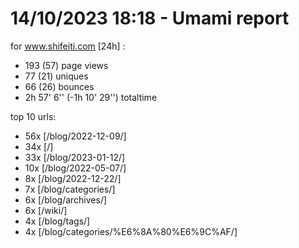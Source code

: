 # 14/10/2023 18:18 - Umami report
for www.shifeiti.com [24h] :

 - 193 (57) page views
 - 77 (21) uniques
 - 66 (26) bounces
 - 2h 57' 6'' (-1h 10' 29'') totaltime


top 10 urls:
 - 56x [/blog/2022-12-09/]
 - 34x [/]
 - 33x [/blog/2023-01-12/]
 - 10x [/blog/2022-05-07/]
 - 8x [/blog/2022-12-22/]
 - 7x [/blog/categories/]
 - 6x [/blog/archives/]
 - 6x [/wiki/]
 - 4x [/blog/tags/]
 - 4x [/blog/categories/%E6%8A%80%E6%9C%AF/]


